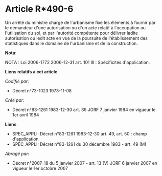 # Article R*490-6

Un arrêté du ministre chargé de l'urbanisme fixe les éléments à fournir par le demandeur d'une autorisation ou d'un acte
relatif à l'occupation ou l'utilisation du sol, et par l'autorité compétente pour délivrer ladite autorisation ou ledit acte
en vue de la poursuite de l'établissement des statistiques dans le domaine de l'urbanisme et de la construction.

**Nota:**

NOTA : Loi 2006-1772 2006-12-31 art. 101 III : Spécificités d'application.

**Liens relatifs à cet article**

_Codifié par_:

  - Décret n°73-1023 1973-11-08

_Créé par_:

  - Décret n°83-1261 1983-12-30 art. 39 JORF 7 janvier 1984 en vigueur le 1er avril 1984

**Liens**:

  - SPEC_APPLI: Décret n°83-1261 1983-12-30 art. 49, art. 50 : champ d'application
  - SPEC_APPLI: Décret n°83-1261 du 30 décembre 1983 - art. 49 (M)

_Abrogé par_:

  - Décret n°2007-18 du 5 janvier 2007 - art. 13 (V) JORF 6 janvier 2007 en vigueur le 1er octobre 2007

